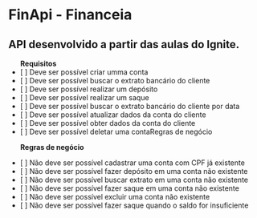 <h1>FinApi - Financeia</h1>
<h2>API desenvolvido a partir das aulas do Ignite.</h2>

<ul>
  <strong>Requisitos</strong>
  <li>[ ] Deve ser possível criar umma conta</li>
  <li>[ ] Deve ser possível buscar o extrato bancário do cliente</li>
  <li>[ ] Deve ser possível realizar um depósito</li>
  <li>[ ] Deve ser possível realizar um saque</li>
  <li>[ ] Deve ser possível buscar o extrato bancário do cliente por data</li>
  <li>[ ] Deve ser possível atualizar dados da conta do cliente</li>
  <li>[ ] Deve ser possível obter dados da conta do cliente</li>
  <li>[ ] Deve ser possível deletar uma contaRegras de negócio</li>

  <strong>Regras de negócio</strong>
  <li>[ ] Não deve ser possível cadastrar uma conta com CPF já existente</li>
  <li>[ ] Não deve ser possível fazer depósito em uma conta não existente</li>
  <li>[ ] Não deve ser possível buscar extrato em uma conta não existente</li>
  <li>[ ] Não deve ser possível fazer saque em uma conta não existente</li>
  <li>[ ] Não deve ser possível excluir uma conta não existente</li>
  <li>[ ] Não deve ser possível fazer saque quando o saldo for insuficiente</li>

</ul>
